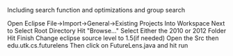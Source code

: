 Including search function and optimizations and group search

Open Eclipse
File->Import->General->Existing Projects Into Workspace
Next to Select Root Directory Hit "Browse..."
Select Either the 2010 or 2012 Folder
Hit Finish
Change eclipse source level to 1.5(if needed)
Open the Src then edu.utk.cs.futurelens
Then click on FutureLens.java and hit run
